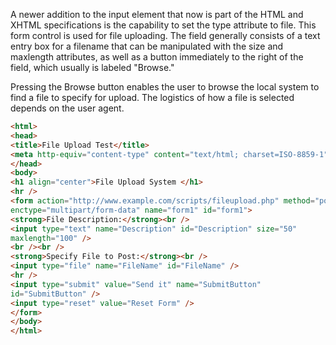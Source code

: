 A newer addition to the input element that now is part of the HTML and XHTML specifications is the capability to set the type attribute to file. This form control is used for file uploading. The field generally consists of a text entry box for a filename that can be manipulated with the size and maxlength attributes, as well as a button immediately to the right of the field, which usually is labeled "Browse." 

Pressing the Browse button enables the user to browse the local system to find a file to specify for upload. The logistics of how a file is selected depends on the user agent.

```html
<html>
<head>
<title>File Upload Test</title>
<meta http-equiv="content-type" content="text/html; charset=ISO-8859-1" />
</head>
<body>
<h1 align="center">File Upload System </h1>
<hr />
<form action="http://www.example.com/scripts/fileupload.php" method="post"
enctype="multipart/form-data" name="form1" id="form1">
<strong>File Description:</strong><br />
<input type="text" name="Description" id="Description" size="50"
maxlength="100" />
<br /><br />
<strong>Specify File to Post:</strong><br />
<input type="file" name="FileName" id="FileName" />
<hr />
<input type="submit" value="Send it" name="SubmitButton"
id="SubmitButton" />
<input type="reset" value="Reset Form" />
</form>
</body>
</html>
```